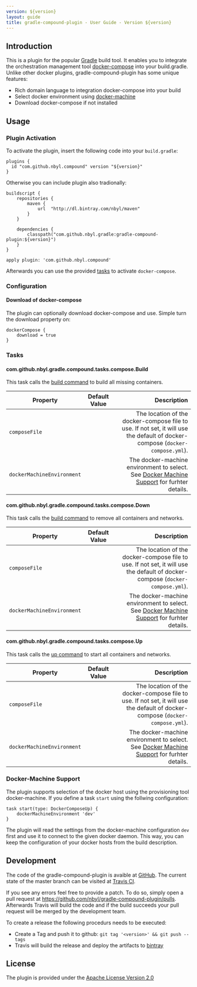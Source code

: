 ```yaml
---
version: ${version}
layout: guide
title: gradle-compound-plugin - User Guide - Version ${version}
---
```

## Introduction

This is a plugin for the popular [Gradle](https://gradle.org/) build tool. It enables you to integrate the orchestration management tool [docker-compose](https://docs.docker.com/compose/) into your build.gradle. Unlike other docker plugins, gradle-compound-plugin has some unique features:

* Rich domain language to integration docker-compose into your build
* Select docker environment using [docker-machine](https://docs.docker.com/machine)
* Download docker-compose if not installed

## Usage

### Plugin Activation

To activate the plugin, insert the following code into your `build.gradle`:

```
plugins {
  id "com.github.nbyl.compound" version "${version}"
}
```

Otherwise you can include plugin also tradionally:

```
buildscript {
    repositories {
        maven {
            url  "http://dl.bintray.com/nbyl/maven"
        }
    }

    dependencies {
        classpath("com.github.nbyl.gradle:gradle-compound-plugin:${version}")
    }
}

apply plugin: 'com.github.nbyl.compound'
```
Afterwards you can use the provided [tasks](#tasks) to activate `docker-compose`.

### Configuration

#### Download of docker-compose 

The plugin can optionally download docker-compose and use. Simple turn the download property on:
```
dockerCompose {
    download = true
}
```

### <a name="tasks"></a>Tasks

#### com.github.nbyl.gradle.compound.tasks.compose.Build

This task calls the <a href="https://docs.docker.com/compose/reference/build/">build command</a> to build all missing containers.

| Property | Default Value | Description |
| --- | --- | ---: |
| `composeFile` | | The location of the docker-compose file to use. If not set, it will use the default of docker-compose (`docker-compose.yml`). |
| `dockerMachineEnvironment` | | The docker-machine environment to select. See [Docker Machine Support](#docker-machine-support) for furhter details.|

#### com.github.nbyl.gradle.compound.tasks.compose.Down

This task calls the <a href="https://docs.docker.com/compose/reference/down/">build command</a> to remove all containers and networks.

| Property | Default Value | Description |
| --- | --- | ---: |
| `composeFile` | | The location of the docker-compose file to use. If not set, it will use the default of docker-compose (`docker-compose.yml`). |
| `dockerMachineEnvironment` | | The docker-machine environment to select. See [Docker Machine Support](#docker-machine-support) for furhter details.|

#### com.github.nbyl.gradle.compound.tasks.compose.Up

This task calls the <a href="https://docs.docker.com/compose/reference/up/">up command</a> to start all containers and networks.

| Property | Default Value | Description |
| --- | --- | ---: |
| `composeFile` | | The location of the docker-compose file to use. If not set, it will use the default of docker-compose (`docker-compose.yml`). |
| `dockerMachineEnvironment` | | The docker-machine environment to select. See [Docker Machine Support](#docker-machine-support) for furhter details.|

### <a name="docker-machine-support"></a>Docker-Machine Support

The plugin supports selection of the docker host using the provisioning tool docker-machine. If you define a task `start` using the follwing configuration:

```
task start(type: DockerComposeUp) {
    dockerMachineEnvironment 'dev'
}
```

The plugin will read the settings from the docker-machine configuration `dev` first and use it to connect to the given docker daemon. This way, you can keep the configuration of your docker hosts from the build description.

## Development

The code of the gradle-compound-plugin is avaible at [GitHub](https://github.com/nbyl/gradle-compound-plugin). The current state of the master branch can be visited at [Travis CI](https://travis-ci.org/nbyl/gradle-compound-plugin).

If you see any errors feel free to provide a patch. To do so, simply open a pull request at https://github.com/nbyl/gradle-compound-plugin/pulls. Afterwards Travis will build the code and if the build succeeds your pull request will be merged by the development team.

To create a release the following procedurs needs to be executed:

* Create a Tag and push it to github: `git tag '<version>' && git push --tags`
* Travis will build the release and deploy the artifacts to [bintray](https://bintray.com/nbyl/maven/gradle-compound-plugin)

## License

The plugin is provided under the [Apache License Version 2.0](http://www.apache.org/licenses/LICENSE-2.0)
